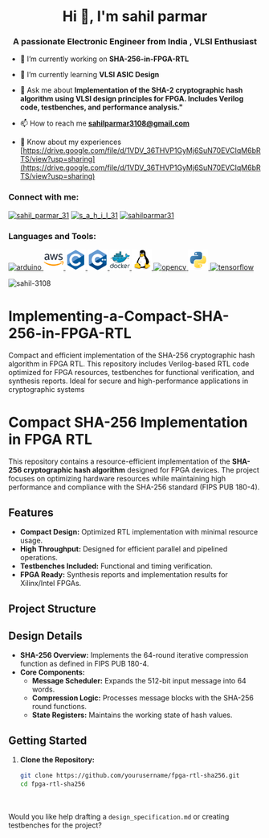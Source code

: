 <h1 align="center">Hi 👋, I'm sahil parmar</h1>
<h3 align="center">A passionate Electronic Engineer from India , VLSI Enthusiast</h3>

- 🔭 I’m currently working on **SHA-256-in-FPGA-RTL**

- 🌱 I’m currently learning **VLSI ASIC Design**

- 💬 Ask me about **Implementation of the SHA-2 cryptographic hash algorithm using VLSI design principles for FPGA. Includes Verilog code, testbenches, and performance analysis."**

- 📫 How to reach me **sahilparmar3108@gmail.com**

- 📄 Know about my experiences [https://drive.google.com/file/d/1VDV_36THVP1GyMj6SuN70EVCIqM6bRTS/view?usp=sharing](https://drive.google.com/file/d/1VDV_36THVP1GyMj6SuN70EVCIqM6bRTS/view?usp=sharing)

<h3 align="left">Connect with me:</h3>
<p align="left">
<a href="https://dev.to/sahil_parmar_31" target="blank"><img align="center" src="https://raw.githubusercontent.com/rahuldkjain/github-profile-readme-generator/master/src/images/icons/Social/devto.svg" alt="sahil_parmar_31" height="30" width="40" /></a>
<a href="https://instagram.com/s_a_h_i_l_31" target="blank"><img align="center" src="https://raw.githubusercontent.com/rahuldkjain/github-profile-readme-generator/master/src/images/icons/Social/instagram.svg" alt="s_a_h_i_l_31" height="30" width="40" /></a>
<a href="https://www.leetcode.com/sahilparmar31" target="blank"><img align="center" src="https://raw.githubusercontent.com/rahuldkjain/github-profile-readme-generator/master/src/images/icons/Social/leet-code.svg" alt="sahilparmar31" height="30" width="40" /></a>
</p>

<h3 align="left">Languages and Tools:</h3>
<p align="left"> <a href="https://www.arduino.cc/" target="_blank" rel="noreferrer"> <img src="https://cdn.worldvectorlogo.com/logos/arduino-1.svg" alt="arduino" width="40" height="40"/> </a> <a href="https://aws.amazon.com" target="_blank" rel="noreferrer"> <img src="https://raw.githubusercontent.com/devicons/devicon/master/icons/amazonwebservices/amazonwebservices-original-wordmark.svg" alt="aws" width="40" height="40"/> </a> <a href="https://www.cprogramming.com/" target="_blank" rel="noreferrer"> <img src="https://raw.githubusercontent.com/devicons/devicon/master/icons/c/c-original.svg" alt="c" width="40" height="40"/> </a> <a href="https://www.w3schools.com/cpp/" target="_blank" rel="noreferrer"> <img src="https://raw.githubusercontent.com/devicons/devicon/master/icons/cplusplus/cplusplus-original.svg" alt="cplusplus" width="40" height="40"/> </a> <a href="https://www.docker.com/" target="_blank" rel="noreferrer"> <img src="https://raw.githubusercontent.com/devicons/devicon/master/icons/docker/docker-original-wordmark.svg" alt="docker" width="40" height="40"/> </a> <a href="https://www.linux.org/" target="_blank" rel="noreferrer"> <img src="https://raw.githubusercontent.com/devicons/devicon/master/icons/linux/linux-original.svg" alt="linux" width="40" height="40"/> </a> <a href="https://opencv.org/" target="_blank" rel="noreferrer"> <img src="https://www.vectorlogo.zone/logos/opencv/opencv-icon.svg" alt="opencv" width="40" height="40"/> </a> <a href="https://www.python.org" target="_blank" rel="noreferrer"> <img src="https://raw.githubusercontent.com/devicons/devicon/master/icons/python/python-original.svg" alt="python" width="40" height="40"/> </a> <a href="https://www.tensorflow.org" target="_blank" rel="noreferrer"> <img src="https://www.vectorlogo.zone/logos/tensorflow/tensorflow-icon.svg" alt="tensorflow" width="40" height="40"/> </a> </p>

<p><img align="center" src="https://github-readme-stats.vercel.app/api/top-langs?username=sahil-3108&show_icons=true&locale=en&layout=compact" alt="sahil-3108" /></p>


# Implementing-a-Compact-SHA-256-in-FPGA-RTL
Compact and efficient implementation of the SHA-256 cryptographic hash algorithm in FPGA RTL. This repository includes Verilog-based RTL code optimized for FPGA resources, testbenches for functional verification, and synthesis reports. Ideal for secure and high-performance applications in cryptographic systems
# Compact SHA-256 Implementation in FPGA RTL

This repository contains a resource-efficient implementation of the **SHA-256 cryptographic hash algorithm** designed for FPGA devices. The project focuses on optimizing hardware resources while maintaining high performance and compliance with the SHA-256 standard (FIPS PUB 180-4).

## Features
- **Compact Design:** Optimized RTL implementation with minimal resource usage.
- **High Throughput:** Designed for efficient parallel and pipelined operations.
- **Testbenches Included:** Functional and timing verification.
- **FPGA Ready:** Synthesis reports and implementation results for Xilinx/Intel FPGAs.

## Project Structure

## Design Details
- **SHA-256 Overview:** Implements the 64-round iterative compression function as defined in FIPS PUB 180-4.
- **Core Components:**
  - **Message Scheduler:** Expands the 512-bit input message into 64 words.
  - **Compression Logic:** Processes message blocks with the SHA-256 round functions.
  - **State Registers:** Maintains the working state of hash values.

## Getting Started
1. **Clone the Repository:**
   ```bash
   git clone https://github.com/yourusername/fpga-rtl-sha256.git
   cd fpga-rtl-sha256




Would you like help drafting a `design_specification.md` or creating testbenches for the project?
